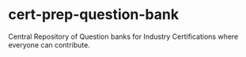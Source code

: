 # cert-prep-question-bank
Central Repository of Question banks for Industry Certifications where everyone can contribute.
